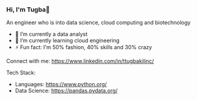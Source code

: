 ### Hi, I'm Tugba👋
An engineer who is into data science, cloud computing and biotechnology
- 🔭 I’m currently a data analyst
- 🌱 I’m currently learning cloud engineering
- ⚡ Fun fact: I'm 50% fashion, 40% skills and 30% crazy

Connect with me: https://www.linkedin.com/in/ttugbakilinc/

Tech Stack:
- Languages: https://www.python.org/
- Data Science: https://pandas.pydata.org/

